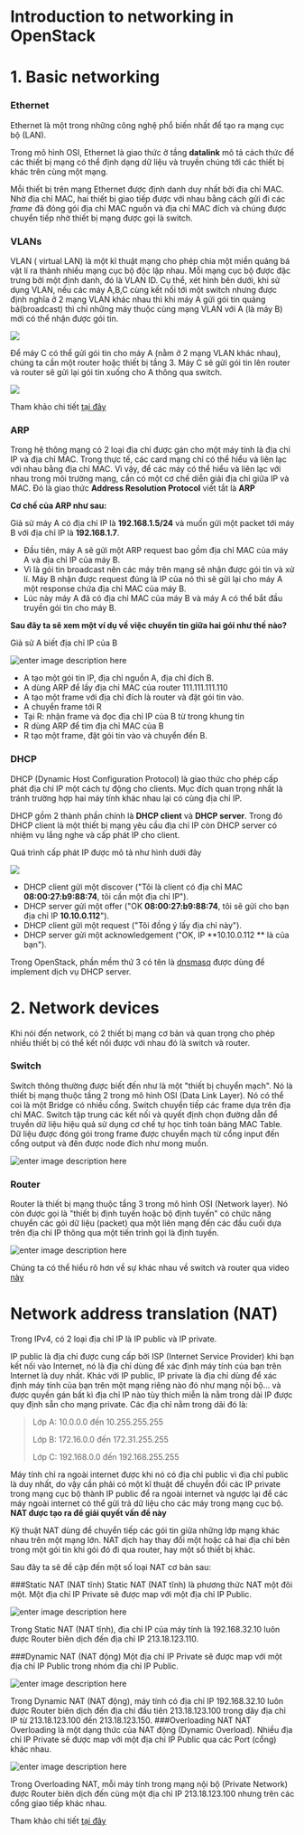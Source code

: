 Introduction to networking in OpenStack
=========

# 1. Basic networking


### Ethernet
Ethernet là một trong những công nghệ phổ biến nhất để tạo ra mạng cục bộ (LAN). 

Trong mô hình OSI, Ethernet là giao thức ở tầng **datalink** mô tả cách thức để các thiết bị mạng có thể định dạng dữ liệu và truyền chúng tới các thiết bị khác trên cùng một mạng.

 Mỗi thiết bị trên mạng Ethernet được định danh duy nhất  bởi địa chỉ MAC. Nhờ địa chỉ MAC, hai thiết bị giao tiếp được với nhau bằng cách gửi đi các *frame* đã đóng gói địa chỉ MAC nguồn và địa chỉ MAC đích và chúng được chuyển tiếp nhờ thiết bị mạng được gọi là switch.

### VLANs
VLAN ( virtual LAN) là một kĩ thuật mạng cho phép chia một miền quảng bá vật lí ra thành nhiều mạng cục bộ độc lập nhau.  Mỗi mạng cục bộ được đặc trưng bởi một định danh, đó là VLAN ID. Cụ thể, xét hình bên dưới, khi sử dụng VLAN, nếu các máy A,B,C cùng kết nối tới một switch nhưng được định nghĩa ở 2 mạng VLAN khác nhau thì khi máy A gửi gói tin quảng bá(broadcast) thì chỉ những máy thuộc cùng mạng VLAN với A (là máy B) mới có thể nhận được gói tin.

![](https://github.com/vanduc95/OpenStack_Network/blob/master/img/VLAN_ex2.png)

Để máy C có thể gửi gói tin cho máy A (nằm ở 2 mạng VLAN khác nhau), chúng ta cần một router hoặc thiết bị tầng 3. Máy C sẽ gửi gói tin lên router và router sẽ gửi lại gói tin xuống cho A thông qua switch.

 ![](https://github.com/vanduc95/OpenStack_Network/blob/master/img/VLAN_ex1.png)

Tham khảo chi tiết [tại đây](https://github.com/cloudcomputinghust/openstack-manual/blob/master/Introduction-to-OpenStack-networking/OpenStack-networking-Layer2-Introduction.md)

### ARP 

Trong hệ thông mạng có 2 loại địa chỉ được gán cho một máy tính là địa chỉ IP và địa chỉ MAC.  Trong thực tế, các card mạng chỉ có thể hiểu và liên lạc với nhau bằng địa chỉ MAC. Vì vậy, để các máy có thể hiểu và liên lạc với nhau trong môi trường mạng, cần có một cơ chế diễn giải địa chỉ giữa IP và MAC. Đó là giao thức **Address Resolution Protocol** viết tắt là  **ARP**

**Cơ chế của ARP như sau:** 

Giả sử máy A có địa chỉ IP là **192.168.1.5/24** và muốn gửi một packet tới máy B với địa chỉ IP là **192.168.1.7**.

 - Đầu tiên, máy A sẽ gửi một ARP request bao gồm địa chỉ MAC của máy A
   và địa chỉ IP của máy B.
 - Vì là gói tin broadcast nên các máy trên mạng sẽ nhận được gói tin và
   xử lí. Máy B nhận được request  đúng là IP của nó thì sẽ gửi lại cho
   máy A một response chứa địa chỉ MAC của máy B.
 - Lúc này máy A đã có địa chỉ MAC của máy B và máy A có thể bắt đầu
   truyền gói tin cho máy B.
   
**Sau đây ta sẽ xem một ví dụ về việc chuyển tin giữa hai gói như thế nào?**

Giả sử A biết địa chỉ IP của B

![enter image description here](https://github.com/vanduc95/OpenStack_Network/blob/master/img/foward.png)

 - A tạo một gói tin IP, địa chỉ nguồn A, địa chỉ đích B.
 - A dùng ARP để lấy địa chỉ MAC của router 111.111.111.110
 - A tạo một frame với địa chỉ đích là router và đặt gói tin vào.
 - A chuyển frame tới R
 - Tại R: nhận frame và đọc địa chỉ IP của B từ trong khung tin
 - R dùng ARP để tìm địa chỉ MAC của B
 - R tạo một frame, đặt gói tin vào và chuyển đến B.

### DHCP

DHCP (Dynamic Host Configuration Protocol) là giao thức cho phép cấp phát địa chỉ IP một cách tự động cho clients. Mục đích quan trọng nhất là tránh trường hợp hai máy tính khác nhau lại có cùng địa chỉ IP.

DHCP gồm 2 thành phần chính là **DHCP client** và **DHCP server**. Trong đó DHCP client là một thiết bị mạng yêu cầu địa chỉ IP còn DHCP server có nhiệm vụ lắng nghe và cấp phát IP cho client.

Quá trình cấp phát IP được mô tả như hình dưới đây 

![](https://github.com/vanduc95/OpenStack_Network/blob/master/img/DHCP.png)


 - DHCP client gửi một discover ("Tôi là client có địa chỉ MAC
   **08:00:27:b9:88:74**, tôi cần một địa chỉ IP").
 - DHCP server gửi một offer ("OK **08:00:27:b9:88:74**, tôi sẽ gửi cho
   bạn địa chỉ IP **10.10.0.112**").
 - DHCP client gửi một request ("Tôi đồng ý lấy địa chỉ này").
 - DHCP server gửi một acknowledgement ("OK, IP  **10.10.0.112 ** là của
   bạn").

Trong OpenStack, phần mềm thứ 3 có tên là [dnsmasq](http://www.thekelleys.org.uk/dnsmasq/doc.html)  được dùng để implement dịch vụ DHCP server.

# 2. Network devices
Khi nói đến network, có 2 thiết bị mạng cơ bản và  quan trọng cho phép nhiều thiết bị có thể kết nối được với nhau đó là switch và router. 

### Switch

Switch thông thường được biết đến như là một "thiết bị chuyển mạch". Nó là thiết bị mạng thuộc tầng 2 trong mô hình OSI (Data Link Layer). Nó có thể coi là một Bridge có nhiều cổng. Switch chuyển tiếp các frame dựa trên địa chỉ MAC. Switch tập trung các kết nối và quyết định chọn đường dẫn để truyền dữ liệu hiệu quả sử dụng cơ chế tự học tính toán bảng MAC Table. Dữ liệu được đóng gói trong frame được chuyển mạch từ cổng input đến cổng output và đến được node đích như mong muốn.

![enter image description here](https://github.com/vanduc95/OpenStack_Network/blob/master/img/switch.png)

### Router
Router là thiết bị mạng thuộc tầng 3 trong mô hình OSI (Network layer). Nó còn được gọi là "thiết bị định tuyến hoặc bộ định tuyến" có chức năng chuyển các gói dữ liệu (packet) qua một liên mạng đến các đầu cuối dựa trên địa chỉ IP thông qua một tiến trình gọi là định tuyến.

![enter image description here](http://vnreview.vn/image/14/69/73/1469738.jpg?t=1448523262236)

Chúng ta có thể hiểu rõ hơn về sự khác nhau về switch và router qua video [này](https://www.youtube.com/watch?v=Ofjsh_E4HFY) 

# Network address translation (NAT)

Trong IPv4, có 2 loại địa chỉ IP là IP public và IP private.

 IP public là địa chỉ được cung cấp bởi ISP (Internet Service Provider) khi bạn kết nối vào Internet, nó là địa chỉ dùng để xác định máy tính của bạn trên Internet là duy nhất. Khác với IP public, IP private là địa chỉ dùng để xác định máy tính của bạn trên một mạng riêng nào đó như mạng nội bộ... và được quyền gán bất kì địa chỉ IP nào tùy thích miễn là nằm trong dải IP được quy định sẵn cho mạng private. Các địa chỉ nằm trong dải đó là:  

> Lớp A:  10.0.0.0 đến 10.255.255.255
> 
> Lớp B: 172.16.0.0 đến 172.31.255.255
> 
> Lớp C: 192.168.0.0 đến 192.168.255.255

Máy tính chỉ ra ngoài internet được khi nó có địa chỉ public vì địa chỉ public là duy nhất, do vậy cần phải có một kĩ thuật để chuyển đồi các IP private trong mạng cục bộ thành IP public để ra ngoài internet và ngược lại để các máy ngoài internet có thể gửi trả dữ liệu cho các máy trong mạng cục bộ. **NAT được tạo ra để giải quyết vấn đề này**

Kỹ thuật NAT dùng để chuyển tiếp các gói tin giữa những lớp mạng khác nhau trên một mạng lớn. NAT dịch hay thay đổi một hoặc cả hai địa chỉ bên trong một gói tin khi gói đó đi qua router, hay một số thiết bị khác.

Sau đây ta sẽ đề cập đến một số loại NAT cơ bản sau:

###Static NAT (NAT tĩnh)
Static NAT (NAT tĩnh) là phương thức NAT một đôi một. Một địa chỉ IP Private sẽ được map với một địa chỉ IP Public.

![enter image description here](https://github.com/vanduc95/OpenStack_Network/blob/master/img/static_NAT.png)
 
Trong Static NAT (NAT tĩnh), địa chỉ IP của máy tính là 192.168.32.10 luôn được Router biên dịch đến địa chỉ IP 213.18.123.110.

###Dynamic NAT (NAT động)
Một địa chỉ IP Private sẽ được map với một địa chỉ IP Public trong nhóm địa chỉ IP Public.

![enter image description here](https://github.com/vanduc95/OpenStack_Network/blob/master/img/dynamic_NAT.png)

Trong Dynamic NAT (NAT động), máy tính có địa chỉ IP 192.168.32.10 luôn được Router biên dịch đến địa chỉ đầu tiên 213.18.123.100 trong dãy địa chỉ IP từ 213.18.123.100  đến 213.18.123.150.
###Overloading NAT
NAT Overloading là một dạng thức của NAT động (Dynamic Overload). Nhiều địa chỉ IP Private sẽ được map với một địa chỉ IP Public qua các Port (cổng) khác nhau.

![enter image description here](https://github.com/vanduc95/OpenStack_Network/blob/master/img/overload_NAT.png)

Trong Overloading NAT, mỗi máy tính trong mạng nội bộ (Private Network) được Router biên dịch đến cùng một địa chỉ IP 213.18.123.100 nhưng trên các cổng giao tiếp khác nhau.

Tham khảo chi tiết [tại đây](https://github.com/hocchudong/networking-team/blob/master/LinhLT/Iptables/kienthuccanco.md)
